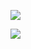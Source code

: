  <a href='https://bintray.com/abuqauod/Nice-Android-Animation/Nice-Android-Animation/1.0/link'><img src='https://api.bintray.com/packages/abuqauod/Nice-Android-Animation/Nice-Android-Animation/images/download.svg?version=1.0'></a>

<a href='https://bintray.com/abuqauod/Nice-Android-Animation/Nice-Android-Animation?source=watch' alt='Get automatic notifications about new "Nice-Android-Animation" versions'><img src='https://www.bintray.com/docs/images/bintray_badge_color.png'></a>
